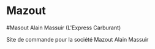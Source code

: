 # Mazout

#Masout Alain Massuir (L'Express Carburant)

Site de commande pour la société Mazout Alain Massuir

